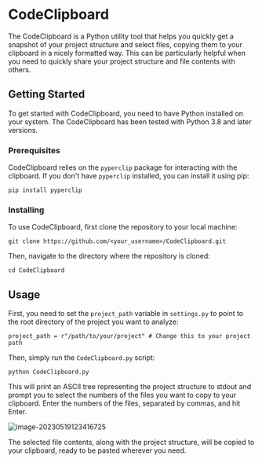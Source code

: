 # CodeClipboard

The CodeClipboard is a Python utility tool that helps you quickly get a snapshot of your project structure and select files, copying them to your clipboard in a nicely formatted way. This can be particularly helpful when you need to quickly share your project structure and file contents with others.

## Getting Started

To get started with CodeClipboard, you need to have Python installed on your system. The CodeClipboard has been tested with Python 3.8 and later versions.

### Prerequisites

CodeClipboard relies on the `pyperclip` package for interacting with the clipboard. If you don't have `pyperclip` installed, you can install it using pip:

```
pip install pyperclip
```

### Installing

To use CodeClipboard, first clone the repository to your local machine:

```
git clone https://github.com/<your_username>/CodeClipboard.git
```

Then, navigate to the directory where the repository is cloned:

```
cd CodeClipboard
```

## Usage

First, you need to set the `project_path` variable in `settings.py` to point to the root directory of the project you want to analyze:

```
project_path = r"/path/to/your/project" # Change this to your project path
```

Then, simply run the `CodeClipboard.py` script:

```
python CodeClipboard.py
```

This will print an ASCII tree representing the project structure to stdout and prompt you to select the numbers of the files you want to copy to your clipboard. Enter the numbers of the files, separated by commas, and hit Enter.

![image-20230519123416725](https://github.com/cameronspears/CodeClipboard/assets/25994477/fdc72b1d-9b79-4489-a4ec-70b9960b499d)

The selected file contents, along with the project structure, will be copied to your clipboard, ready to be pasted wherever you need.
